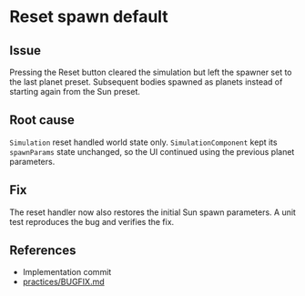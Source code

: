 # Reset spawn default

## Issue
Pressing the Reset button cleared the simulation but left the spawner set to the last planet preset. Subsequent bodies spawned as planets instead of starting again from the Sun preset.

## Root cause
`Simulation` reset handled world state only. `SimulationComponent` kept its `spawnParams` state unchanged, so the UI continued using the previous planet parameters.

## Fix
The reset handler now also restores the initial Sun spawn parameters. A unit test reproduces the bug and verifies the fix.

## References
- Implementation commit
- [practices/BUGFIX.md](../../practices/BUGFIX.md)
